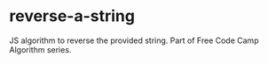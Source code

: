# reverse-a-string
JS algorithm to reverse the provided string. Part of Free Code Camp Algorithm series.
